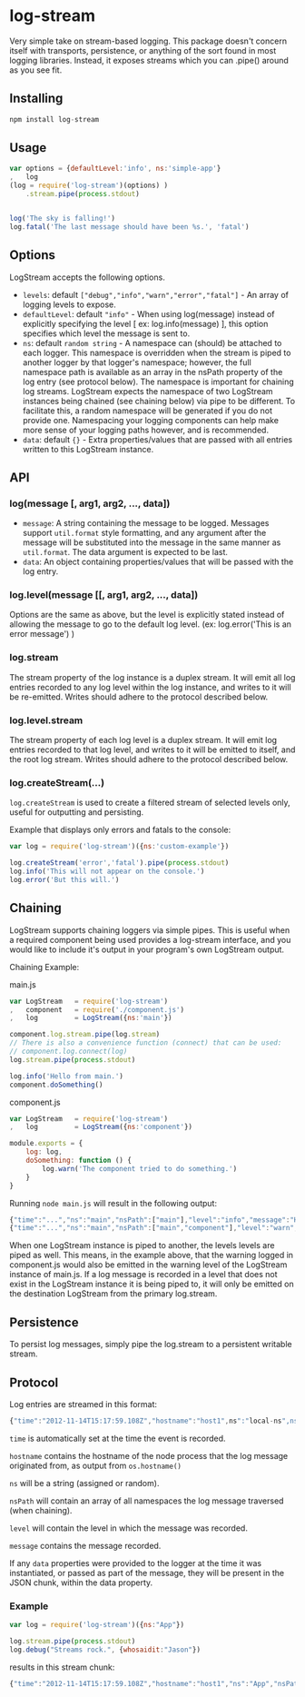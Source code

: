 # log-stream

Very simple take on stream-based logging. This package doesn't concern itself with 
transports, persistence, or anything of the sort found in most logging libraries. 
Instead, it exposes streams which you can .pipe() around as you see fit.

## Installing

``` js
npm install log-stream
```

## Usage

``` js
var options = {defaultLevel:'info', ns:'simple-app'}
,   log 
(log = require('log-stream')(options) )
    .stream.pipe(process.stdout)


log('The sky is falling!')
log.fatal('The last message should have been %s.', 'fatal') 
```

## Options

LogStream accepts the following options.

- `levels`: default `["debug","info","warn","error","fatal"]` - An array of logging levels to expose.
- `defaultLevel`: default `"info"` - When using log(message) instead of explicitly specifying the level 
[ ex: log.info(message) ], this option specifies which level the message is sent to.
- `ns`: default `random string` - A namespace can (should) be attached to each logger. This namespace is 
overridden when the stream is piped to another logger by that logger's namespace; however, the full 
namespace path is available as an array in the nsPath property of the log entry (see protocol below). The 
namespace is important for chaining log streams. LogStream expects the namespace of two LogStream 
instances being chained (see chaining below) via pipe to be different. To facilitate this, a random 
namespace will be generated if you do not provide one. Namespacing your logging components can help make 
more sense of your logging paths however, and is recommended.
- `data`: default `{}` - Extra properties/values that are passed with all entries written to this 
LogStream instance.


## API

### log(message [, arg1, arg2, ..., data])

- `message`: A string containing the message to be logged. Messages support `util.format` style 
formatting, and any argument after the message will be substituted into the message in the same manner 
as `util.format`. The data argument is expected to be last. 
- `data`: An object containing properties/values that will be passed with the log entry.

### log.level(message [[, arg1, arg2, ..., data])

Options are the same as above, but the level is explicitly stated instead of allowing the message to 
go to the default log level. (ex: log.error('This is an error message') )

### log.stream 

The stream property of the log instance is a duplex stream. It will emit all log entries recorded to any 
log level within the log instance, and writes to it will be re-emitted. Writes should adhere to the 
protocol described below.

### log.level.stream 

The stream property of each log level is a duplex stream. It will emit log entries recorded to that log 
level, and writes to it will be emitted to itself, and the root log stream. Writes should adhere to the 
protocol described below.

### log.createStream(...)

`log.createStream` is used to create a filtered stream of selected levels only, useful for outputting and 
persisting. 

Example that displays only errors and fatals to the console: 

``` js
var log = require('log-stream')({ns:'custom-example'})

log.createStream('error','fatal').pipe(process.stdout)
log.info('This will not appear on the console.')
log.error('But this will.')
``` 

## Chaining

LogStream supports chaining loggers via simple pipes. This is useful when a required component being used 
provides a log-stream interface, and you would like to include it's output in your program's own LogStream 
output. 

Chaining Example:

main.js

``` js
var LogStream   = require('log-stream')
,   component   = require('./component.js')
,   log         = LogStream({ns:'main'})

component.log.stream.pipe(log.stream)
// There is also a convenience function (connect) that can be used:
// component.log.connect(log)
log.stream.pipe(process.stdout)

log.info('Hello from main.')
component.doSomething()
```

component.js

``` js
var LogStream   = require('log-stream')
,   log         = LogStream({ns:'component'})

module.exports = {
    log: log,
    doSomething: function () {
        log.warn('The component tried to do something.')
    }
}
```

Running `node main.js` will result in the following output:

``` js
{"time":"...","ns":"main","nsPath":["main"],"level":"info","message":"Hello from main.","data":{}}
{"time":"...","ns":"main","nsPath":["main","component"],"level":"warn","message":"The component tried to do something.","data":{}}
```

When one LogStream instance is piped to another, the levels levels are piped as well. This means, in the example 
above, that the warning logged in component.js would also be emitted in the warning level of the LogStream 
instance of main.js. If a log message is recorded in a level that does not exist in the LogStream instance it is 
being piped to, it will only be emitted on the destination LogStream from the primary log.stream. 

## Persistence

To persist log messages, simply pipe the log.stream to a persistent writable stream.

## Protocol

Log entries are streamed in this format:

``` js
{"time":"2012-11-14T15:17:59.108Z","hostname":"host1",ns":"local-ns",nsPath:["local-ns"],"level":"info","message":"The sky is falling!","data":{}}
```

`time` is automatically set at the time the event is recorded. 

`hostname` contains the hostname of the node process that the log message originated from, as output from 
`os.hostname()`

`ns` will be a string (assigned or random).

`nsPath` will contain an array of all namespaces the log message traversed (when chaining).

`level` will contain the level in which the message was recorded.

`message` contains the message recorded. 

If any `data` properties were provided to the logger at the time it was instantiated, or passed 
as part of the message, they will be present in the JSON chunk, within the data property.

### Example

``` js
var log = require('log-stream')({ns:"App"})

log.stream.pipe(process.stdout)
log.debug("Streams rock.", {whosaidit:"Jason"})
```

results in this stream chunk:

``` js
{"time":"2012-11-14T15:17:59.108Z","hostname":"host1","ns":"App","nsPath":["App"],level":"debug","message":"Streams rock.","data":{"whosaidit":"Jason"}}
```
